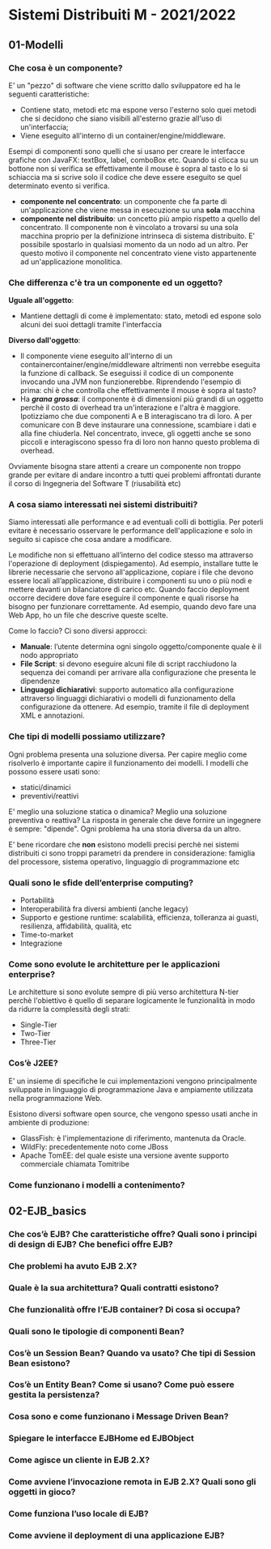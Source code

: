 # Sistemi Distribuiti M - 2021/2022

## 01-Modelli

### Che cosa è un componente?
E' un "pezzo" di software che viene scritto dallo sviluppatore ed ha le seguenti caratteristiche:
- Contiene stato, metodi etc ma espone verso l'esterno solo quei metodi che si decidono che siano visibili all'esterno grazie all'uso di un'interfaccia;
- Viene eseguito all'interno di un container/engine/middleware.

Esempi di componenti sono quelli che si usano per creare le interfacce grafiche con JavaFX: textBox, label, comboBox etc. Quando si clicca su un bottone non si verifica se effettivamente il mouse è sopra al tasto e lo si schiaccia ma si scrive solo il codice che deve essere eseguito se quel determinato evento si verifica.

- **componente nel concentrato**: un componente che fa parte di un'applicazione che viene messa in esecuzione su una **sola** macchina
- **componente nel distribuito**: un concetto più ampio rispetto a quello del concentrato. Il componente non è vincolato a trovarsi su una sola macchina proprio per la definizione intrinseca di sistema distribuito. E' possibile spostarlo in qualsiasi momento da un nodo ad un altro. Per questo motivo il componente nel concentrato viene visto appartenente ad un'applicazione monolitica.

### Che differenza c'è tra un componente ed un oggetto?
**Uguale all'oggetto**:
- Mantiene dettagli di come è implementato: stato, metodi ed espone solo alcuni dei suoi dettagli tramite l'interfaccia

**Diverso dall'oggetto**:
- Il componente viene eseguito all'interno di un containercontainer/engine/middleware altrimenti non verrebbe eseguita la funzione di callback. Se eseguissi il codice di un componente invocando una JVM non funzionerebbe. Riprendendo l'esempio di prima: chi è che controlla che effettivamente il mouse è sopra al tasto?
- Ha ***grana grossa***: il componente è di dimensioni più grandi di un oggetto perchè il costo di overhead tra un'interazione e l'altra è maggiore. Ipotizziamo che due componenti A e B interagiscano tra di loro. A per comunicare con B deve instaurare una connessione, scambiare i dati e alla fine chiuderla. Nel concentrato, invece, gli oggetti anche se sono piccoli e interagiscono spesso fra di loro non hanno questo problema di overhead.

Ovviamente bisogna stare attenti a creare un componente non troppo grande per evitare di andare incontro a tutti quei problemi affrontati durante il corso di Ingegneria del Software T (riusabilità etc)

### A cosa siamo interessati nei sistemi distribuiti?
Siamo interessati alle performance e ad eventuali colli di bottiglia. Per poterli evitare è necessario osservare le performance dell'applicazione e solo in seguito si capisce che cosa andare a modificare.

Le modifiche non si effettuano all’interno del codice stesso ma attraverso l'operazione di deployment (dispiegamento). Ad esempio, installare tutte le librerie necessarie che servono all'applicazione, copiare i file che devono essere locali all’applicazione, distribuire i componenti su uno o più nodi e mettere davanti un bilanciatore di carico etc.
Quando faccio deployment occorre decidere dove fare eseguire il componente e quali risorse ha bisogno per funzionare correttamente. Ad esempio, quando devo fare una Web App, ho un file che descrive queste scelte.

Come lo faccio? Ci sono diversi approcci:
- **Manuale**: l’utente determina ogni singolo oggetto/componente quale è il nodo appropriato
- **File Script**: si devono eseguire alcuni file di script racchiudono la sequenza dei comandi per arrivare alla configurazione che presenta le dipendenze
- **Linguaggi dichiarativi**: supporto automatico alla configurazione attraverso linguaggi dichiarativi o modelli di funzionamento della configurazione da ottenere. Ad esempio, tramite il file di deployment XML e annotazioni.

### Che tipi di modelli possiamo utilizzare?
Ogni problema presenta una soluzione diversa. Per capire meglio come risolverlo è importante capire il funzionamento dei modelli.
I modelli che possono essere usati sono:
- statici/dinamici
- preventivi/reattivi

E' meglio una soluzione statica o dinamica? Meglio una soluzione preventiva o reattiva? La risposta in generale che deve fornire un ingegnere è sempre: "dipende". Ogni problema ha una storia diversa da un altro.

E' bene ricordare che **non** esistono modelli precisi perchè nei sistemi distribuiti ci sono troppi parametri da prendere in considerazione: famiglia del processore, sistema operativo, linguaggio di programmazione etc

### Quali sono le sfide dell’enterprise computing?
- Portabilità
- Interoperabilità fra diversi ambienti (anche legacy)
- Supporto e gestione runtime: scalabilità, efficienza, tolleranza ai guasti, resilienza, affidabilità, qualità, etc
- Time-to-market
- Integrazione

### Come sono evolute le architetture per le applicazioni enterprise?
Le architetture si sono evolute sempre di più verso architettura N-tier perchè l'obiettivo è quello di separare logicamente le funzionalità in modo da ridurre la complessità degli strati:
- Single-Tier
- Two-Tier
- Three-Tier

### Cos’è J2EE?
E' un insieme di specifiche le cui implementazioni vengono principalmente sviluppate in linguaggio di programmazione Java e ampiamente utilizzata nella programmazione Web.

Esistono diversi software open source, che vengono spesso usati anche in ambiente di produzione:
- GlassFish: è l'implementazione di riferimento, mantenuta da Oracle.
- WildFly: precedentemente noto come JBoss
- Apache TomEE: del quale esiste una versione avente supporto commerciale chiamata Tomitribe

### Come funzionano i modelli a contenimento?

## 02-EJB_basics

### Che cos’è EJB? Che caratteristiche offre? Quali sono i principi di design di EJB? Che benefici offre EJB?

### Che problemi ha avuto EJB 2.X?

### Quale è la sua architettura? Quali contratti esistono?

### Che funzionalità offre l’EJB container? Di cosa si occupa?

### Quali sono le tipologie di componenti Bean?

### Cos’è un Session Bean? Quando va usato? Che tipi di Session Bean esistono?

### Cos’è un Entity Bean? Come si usano? Come può essere gestita la persistenza?

### Cosa sono e come funzionano i Message Driven Bean?

### Spiegare le interfacce EJBHome ed EJBObject

### Come agisce un cliente in EJB 2.X?

### Come avviene l’invocazione remota in EJB 2.X? Quali sono gli oggetti in gioco?

### Come funziona l’uso locale di EJB?

### Come avviene il deployment di una applicazione EJB?
